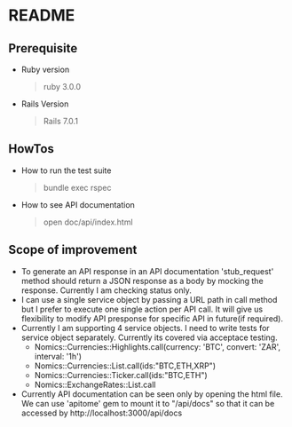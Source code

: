# README

## Prerequisite

* Ruby version
  > ruby 3.0.0

* Rails Version
  > Rails 7.0.1 

## HowTos
* How to run the test suite
  > bundle exec rspec

* How to see API documentation
  > open doc/api/index.html


## Scope of improvement
- To generate an API response in an API documentation 'stub_request' method should return a JSON response as a body by mocking the response. Currently I am checking status only.
- I can use a single service object by passing a URL path in call method but I prefer to execute one single action per API call. It will give us flexibility to modify API presponse for specific API in future(if required). 
- Currently I am supporting 4 service objects. I need to write tests for service object separately. Currently its covered via acceptace testing.
  - Nomics::Currencies::Highlights.call(currency: 'BTC', convert: 'ZAR', interval: '1h')
  - Nomics::Currencies::List.call(ids:"BTC,ETH,XRP")
  - Nomics::Currencies::Ticker.call(ids:"BTC,ETH")
  - Nomics::ExchangeRates::List.call
- Currently API documentation can be seen only by opening the html file. We can use 'apitome' gem to mount it to "/api/docs" so that it can be accessed by http://localhost:3000/api/docs
